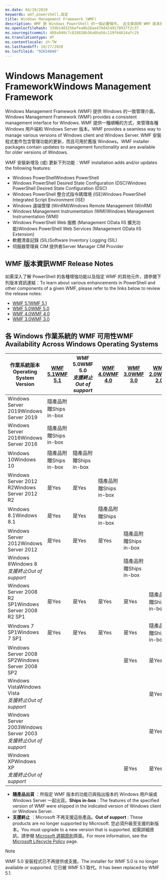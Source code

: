 ```yaml
---
ms.date: 04/19/2019
keywords: wmf,powershell,設定
title: Windows Management Framework (WMF)
description: WMF 是 Windows PowerShell 的一個必要條件。 此文章說明 WMF 版本的歷程，並提供如何尋找及安裝 WMF 的相關資訊。
ms.openlocfilehash: 339b140325befea0b28aa470d4249170937f2c37
ms.sourcegitcommit: 488a940c7c828820b36a6ba56c119f64614afc29
ms.translationtype: HT
ms.contentlocale: zh-TW
ms.lasthandoff: 10/27/2020
ms.locfileid: "92654046"
---
```

# <a name="windows-management-framework"></a><span data-ttu-id="098cd-105">Windows Management Framework</span><span class="sxs-lookup"><span data-stu-id="098cd-105">Windows Management Framework</span></span>

<span data-ttu-id="098cd-106">Windows Management Framework (WMF) 提供 Windows 的一致管理介面。</span><span class="sxs-lookup"><span data-stu-id="098cd-106">Windows Management Framework (WMF) provides a consistent management interface for Windows.</span></span> <span data-ttu-id="098cd-107">WMF 提供一種順暢的方式，來管理各種 Windows 用戶端和 Windows Server 版本。</span><span class="sxs-lookup"><span data-stu-id="098cd-107">WMF provides a seamless way to manage various versions of Windows client and Windows Server.</span></span> <span data-ttu-id="098cd-108">WMF 安裝程式套件包含管理功能的更新，而且可用於舊版 Windows。</span><span class="sxs-lookup"><span data-stu-id="098cd-108">WMF installer packages contain updates to management functionality and are available for older versions of Windows.</span></span>

<span data-ttu-id="098cd-109">WMF 安裝新增及 (或) 更新下列功能︰</span><span class="sxs-lookup"><span data-stu-id="098cd-109">WMF installation adds and/or updates the following features:</span></span>

- <span data-ttu-id="098cd-110">Windows PowerShell</span><span class="sxs-lookup"><span data-stu-id="098cd-110">Windows PowerShell</span></span>
- <span data-ttu-id="098cd-111">Windows PowerShell Desired State Configuration (DSC)</span><span class="sxs-lookup"><span data-stu-id="098cd-111">Windows PowerShell Desired State Configuration (DSC)</span></span>
- <span data-ttu-id="098cd-112">Windows PowerShell 整合式指令碼環境 (ISE)</span><span class="sxs-lookup"><span data-stu-id="098cd-112">Windows PowerShell Integrated Script Environment (ISE)</span></span>
- <span data-ttu-id="098cd-113">Windows 遠端管理 (WinRM)</span><span class="sxs-lookup"><span data-stu-id="098cd-113">Windows Remote Management (WinRM)</span></span>
- <span data-ttu-id="098cd-114">Windows Management Instrumentation (WMI)</span><span class="sxs-lookup"><span data-stu-id="098cd-114">Windows Management Instrumentation (WMI)</span></span>
- <span data-ttu-id="098cd-115">Windows PowerShell Web 服務 (Management OData IIS 擴充功能)</span><span class="sxs-lookup"><span data-stu-id="098cd-115">Windows PowerShell Web Services (Management OData IIS Extension)</span></span>
- <span data-ttu-id="098cd-116">軟體清查記錄 (SIL)</span><span class="sxs-lookup"><span data-stu-id="098cd-116">Software Inventory Logging (SIL)</span></span>
- <span data-ttu-id="098cd-117">伺服器管理員 CIM 提供者</span><span class="sxs-lookup"><span data-stu-id="098cd-117">Server Manager CIM Provider</span></span>

## <a name="wmf-release-notes"></a><span data-ttu-id="098cd-118">WMF 版本資訊</span><span class="sxs-lookup"><span data-stu-id="098cd-118">WMF Release Notes</span></span>

<span data-ttu-id="098cd-119">如需深入了解 PowerShell 的各種增強功能以及指定 WMF 的其他元件，請參閱下列版本資訊連結︰</span><span class="sxs-lookup"><span data-stu-id="098cd-119">To learn about various enhancements in PowerShell and other components of a given WMF, please refer to the links below to review the release notes:</span></span>

- [<span data-ttu-id="098cd-120">WMF 5.1</span><span class="sxs-lookup"><span data-stu-id="098cd-120">WMF 5.1</span></span>](whats-new/release-notes.md#wmf-51-changes)
- [<span data-ttu-id="098cd-121">WMF 5.0</span><span class="sxs-lookup"><span data-stu-id="098cd-121">WMF 5.0</span></span>](whats-new/release-notes.md#wmf-50-changes)
- [<span data-ttu-id="098cd-122">WMF 4.0</span><span class="sxs-lookup"><span data-stu-id="098cd-122">WMF 4.0</span></span>](https://download.microsoft.com/download/3/D/6/3D61D262-8549-4769-A660-230B67E15B25/Windows%20Management%20Framework%204%200%20Release%20Notes.docx)
- [<span data-ttu-id="098cd-123">WMF 3.0</span><span class="sxs-lookup"><span data-stu-id="098cd-123">WMF 3.0</span></span>](https://download.microsoft.com/download/E/7/6/E76850B8-DA6E-4FF5-8CCE-A24FC513FD16/WMF%203%20Release%20Notes.docx)

## <a name="wmf-availability-across-windows-operating-systems"></a><span data-ttu-id="098cd-124">各 Windows 作業系統的 WMF 可用性</span><span class="sxs-lookup"><span data-stu-id="098cd-124">WMF Availability Across Windows Operating Systems</span></span>

|        <span data-ttu-id="098cd-125">作業系統版本</span><span class="sxs-lookup"><span data-stu-id="098cd-125">Operating System Version</span></span>         | <span data-ttu-id="098cd-126">[WMF 5.1][]</span><span class="sxs-lookup"><span data-stu-id="098cd-126">[WMF 5.1][]</span></span>  | <span data-ttu-id="098cd-127">WMF 5.0</span><span class="sxs-lookup"><span data-stu-id="098cd-127">WMF 5.0</span></span><br><span data-ttu-id="098cd-128">*支援終止*</span><span class="sxs-lookup"><span data-stu-id="098cd-128">*Out of support*</span></span> | <span data-ttu-id="098cd-129">[WMF 4.0][]</span><span class="sxs-lookup"><span data-stu-id="098cd-129">[WMF 4.0][]</span></span>  | <span data-ttu-id="098cd-130">[WMF 3.0][]</span><span class="sxs-lookup"><span data-stu-id="098cd-130">[WMF 3.0][]</span></span>  | <span data-ttu-id="098cd-131">[WMF 2.0][]</span><span class="sxs-lookup"><span data-stu-id="098cd-131">[WMF 2.0][]</span></span>  |
| --------------------------------------- | ------------ | --------------------------- | ------------ | ------------ | ------------ |
| <span data-ttu-id="098cd-132">Windows Server 2019</span><span class="sxs-lookup"><span data-stu-id="098cd-132">Windows Server 2019</span></span>                     | <span data-ttu-id="098cd-133">隨產品附贈</span><span class="sxs-lookup"><span data-stu-id="098cd-133">Ships in-box</span></span> |                             |              |              |              |
| <span data-ttu-id="098cd-134">Windows Server 2016</span><span class="sxs-lookup"><span data-stu-id="098cd-134">Windows Server 2016</span></span>                     | <span data-ttu-id="098cd-135">隨產品附贈</span><span class="sxs-lookup"><span data-stu-id="098cd-135">Ships in-box</span></span> |                             |              |              |              |
| <span data-ttu-id="098cd-136">Windows 10</span><span class="sxs-lookup"><span data-stu-id="098cd-136">Windows 10</span></span>                              | <span data-ttu-id="098cd-137">隨產品附贈</span><span class="sxs-lookup"><span data-stu-id="098cd-137">Ships in-box</span></span> | <span data-ttu-id="098cd-138">隨產品附贈</span><span class="sxs-lookup"><span data-stu-id="098cd-138">Ships in-box</span></span>                |              |              |              |
| <span data-ttu-id="098cd-139">Windows Server 2012 R2</span><span class="sxs-lookup"><span data-stu-id="098cd-139">Windows Server 2012 R2</span></span>                  | <span data-ttu-id="098cd-140">是</span><span class="sxs-lookup"><span data-stu-id="098cd-140">Yes</span></span>          | <span data-ttu-id="098cd-141">是</span><span class="sxs-lookup"><span data-stu-id="098cd-141">Yes</span></span>                         | <span data-ttu-id="098cd-142">隨產品附贈</span><span class="sxs-lookup"><span data-stu-id="098cd-142">Ships in-box</span></span> |              |              |
| <span data-ttu-id="098cd-143">Windows 8.1</span><span class="sxs-lookup"><span data-stu-id="098cd-143">Windows 8.1</span></span>                             | <span data-ttu-id="098cd-144">是</span><span class="sxs-lookup"><span data-stu-id="098cd-144">Yes</span></span>          | <span data-ttu-id="098cd-145">是</span><span class="sxs-lookup"><span data-stu-id="098cd-145">Yes</span></span>                         | <span data-ttu-id="098cd-146">隨產品附贈</span><span class="sxs-lookup"><span data-stu-id="098cd-146">Ships in-box</span></span> |              |              |
| <span data-ttu-id="098cd-147">Windows Server 2012</span><span class="sxs-lookup"><span data-stu-id="098cd-147">Windows Server 2012</span></span>                     | <span data-ttu-id="098cd-148">是</span><span class="sxs-lookup"><span data-stu-id="098cd-148">Yes</span></span>          | <span data-ttu-id="098cd-149">是</span><span class="sxs-lookup"><span data-stu-id="098cd-149">Yes</span></span>                         | <span data-ttu-id="098cd-150">是</span><span class="sxs-lookup"><span data-stu-id="098cd-150">Yes</span></span>          | <span data-ttu-id="098cd-151">隨產品附贈</span><span class="sxs-lookup"><span data-stu-id="098cd-151">Ships in-box</span></span> |              |
| <span data-ttu-id="098cd-152">Windows 8</span><span class="sxs-lookup"><span data-stu-id="098cd-152">Windows 8</span></span><br><span data-ttu-id="098cd-153">*支援終止*</span><span class="sxs-lookup"><span data-stu-id="098cd-153">*Out of support*</span></span>           |              |                             |              | <span data-ttu-id="098cd-154">隨產品附贈</span><span class="sxs-lookup"><span data-stu-id="098cd-154">Ships in-box</span></span> |              |
| <span data-ttu-id="098cd-155">Windows Server 2008 R2 SP1</span><span class="sxs-lookup"><span data-stu-id="098cd-155">Windows Server 2008 R2 SP1</span></span>              | <span data-ttu-id="098cd-156">是</span><span class="sxs-lookup"><span data-stu-id="098cd-156">Yes</span></span>          | <span data-ttu-id="098cd-157">是</span><span class="sxs-lookup"><span data-stu-id="098cd-157">Yes</span></span>                         | <span data-ttu-id="098cd-158">是</span><span class="sxs-lookup"><span data-stu-id="098cd-158">Yes</span></span>          | <span data-ttu-id="098cd-159">是</span><span class="sxs-lookup"><span data-stu-id="098cd-159">Yes</span></span>          | <span data-ttu-id="098cd-160">隨產品附贈</span><span class="sxs-lookup"><span data-stu-id="098cd-160">Ships in-box</span></span> |
| <span data-ttu-id="098cd-161">Windows 7 SP1</span><span class="sxs-lookup"><span data-stu-id="098cd-161">Windows 7 SP1</span></span>                           | <span data-ttu-id="098cd-162">是</span><span class="sxs-lookup"><span data-stu-id="098cd-162">Yes</span></span>          | <span data-ttu-id="098cd-163">是</span><span class="sxs-lookup"><span data-stu-id="098cd-163">Yes</span></span>                         | <span data-ttu-id="098cd-164">是</span><span class="sxs-lookup"><span data-stu-id="098cd-164">Yes</span></span>          | <span data-ttu-id="098cd-165">是</span><span class="sxs-lookup"><span data-stu-id="098cd-165">Yes</span></span>          | <span data-ttu-id="098cd-166">隨產品附贈</span><span class="sxs-lookup"><span data-stu-id="098cd-166">Ships in-box</span></span> |
| <span data-ttu-id="098cd-167">Windows Server 2008 SP2</span><span class="sxs-lookup"><span data-stu-id="098cd-167">Windows Server 2008 SP2</span></span>                 |              |                             |              | <span data-ttu-id="098cd-168">是</span><span class="sxs-lookup"><span data-stu-id="098cd-168">Yes</span></span>          | <span data-ttu-id="098cd-169">是</span><span class="sxs-lookup"><span data-stu-id="098cd-169">Yes</span></span>          |
| <span data-ttu-id="098cd-170">Windows Vista</span><span class="sxs-lookup"><span data-stu-id="098cd-170">Windows Vista</span></span><br><span data-ttu-id="098cd-171">*支援終止*</span><span class="sxs-lookup"><span data-stu-id="098cd-171">*Out of support*</span></span>       |              |                             |              |              | <span data-ttu-id="098cd-172">是</span><span class="sxs-lookup"><span data-stu-id="098cd-172">Yes</span></span>          |
| <span data-ttu-id="098cd-173">Windows Server 2003</span><span class="sxs-lookup"><span data-stu-id="098cd-173">Windows Server 2003</span></span><br><span data-ttu-id="098cd-174">*支援終止*</span><span class="sxs-lookup"><span data-stu-id="098cd-174">*Out of support*</span></span> |              |                             |              |              | <span data-ttu-id="098cd-175">是</span><span class="sxs-lookup"><span data-stu-id="098cd-175">Yes</span></span>          |
| <span data-ttu-id="098cd-176">Windows XP</span><span class="sxs-lookup"><span data-stu-id="098cd-176">Windows XP</span></span><br><span data-ttu-id="098cd-177">*支援終止*</span><span class="sxs-lookup"><span data-stu-id="098cd-177">*Out of support*</span></span>          |              |                             |              | <span data-ttu-id="098cd-178">是</span><span class="sxs-lookup"><span data-stu-id="098cd-178">Yes</span></span>          | <span data-ttu-id="098cd-179">是</span><span class="sxs-lookup"><span data-stu-id="098cd-179">Yes</span></span>          |

- <span data-ttu-id="098cd-180">**隨產品出貨** ：所指定 WMF 版本的功能已與指出版本的 Windows 用戶端或 Windows Server 一起出貨。</span><span class="sxs-lookup"><span data-stu-id="098cd-180">**Ships in-box** : The features of the specified version of WMF were shipped in the indicated version of Windows client or Windows Server.</span></span>
- <span data-ttu-id="098cd-181">**支援終止** ：Microsoft 不再支援這些產品。</span><span class="sxs-lookup"><span data-stu-id="098cd-181">**Out of support** : These products are no longer supported by Microsoft.</span></span> <span data-ttu-id="098cd-182">您必須升級至支援的新版本。</span><span class="sxs-lookup"><span data-stu-id="098cd-182">You must upgrade to a new version that is supported.</span></span> <span data-ttu-id="098cd-183">如需詳細資訊，請參閱 [Microsoft 週期原則][]頁面。</span><span class="sxs-lookup"><span data-stu-id="098cd-183">For more information, see the [Microsoft Lifecycle Policy][] page.</span></span>

> [!NOTE]
> <span data-ttu-id="098cd-184">WMF 5.0 安裝程式已不再提供或支援。</span><span class="sxs-lookup"><span data-stu-id="098cd-184">The installer for WMF 5.0 is no longer available or supported.</span></span> <span data-ttu-id="098cd-185">它已被 WMF 5.1 取代。</span><span class="sxs-lookup"><span data-stu-id="098cd-185">It has been replaced by WMF 5.1.</span></span>

[Microsoft 週期原則]: https://support.microsoft.com/lifecycle
[Microsoft Lifecycle Policy]: https://support.microsoft.com/lifecycle
[WMF 5.1]: https://aka.ms/wmf51download
[WMF 4.0]: https://aka.ms/wmf4download
[WMF 3.0]: https://aka.ms/wmf3download
[WMF 2.0]: https://aka.ms/wmf2download

